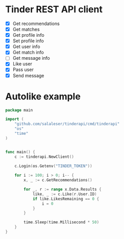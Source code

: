 # Tinder REST API client

- [x] Get recommendations
- [x] Get matches
- [x] Get profile info
- [x] Set profile info
- [x] Get user info
- [x] Get match info
- [ ] Get message info
- [x] Like user
- [x] Pass user
- [x] Send message

# Autolike example
```go
package main

import (
    "github.com/salaleser/tinderapi/cmd/tinderapi"
    "os"
    "time"
)


func main() {
    c := tinderapi.NewClient()

    c.Login(os.Getenv("TINDER_TOKEN"))
    
    for i := 100; i > 0; i-- {
        x, _ := c.GetRecommendations()

        for _, r := range x.Data.Results {
            like, _ := c.Like(r.User.ID)
            if like.LikesRemaining == 0 {
                i = 0
            }
        }

        time.Sleep(time.Millisecond * 50)
    }
}
```
